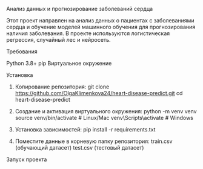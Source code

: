 Анализ данных и прогнозирование заболеваний сердца

Этот проект направлен на анализ данных о пациентах с заболеваниями сердца и обучение моделей машинного обучения для прогнозирования наличия заболевания. В проекте используются логистическая регрессия, случайный лес и нейросеть.

Требования

Python 3.8+
pip
Виртуальное окружение

Установка

1. Копирование репозитория:
git clone https://github.com/OlgaKlimenkova24/heart-disease-predict.git 
cd heart-disease-predict

2. Создание и активация виртуального окружения:
python -m venv venv
source venv/bin/activate  # Linux/Mac
venv\Scripts\activate     # Windows

3. Установка зависимостей:
pip install -r requirements.txt

4. Поместите данные в корневую папку репозитория:
train.csv (обучающий датасет)
test.csv (тестовый датасет)

Запуск проекта